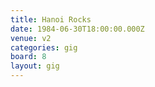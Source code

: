 ```yaml
---
title: Hanoi Rocks
date: 1984-06-30T18:00:00.000Z
venue: v2
categories: gig
board: 8
layout: gig
---
```

